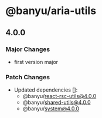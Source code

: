 # @banyu/aria-utils

## 4.0.0

### Major Changes

- first version major

### Patch Changes

- Updated dependencies []:
  - @banyu/react-rsc-utils@4.0.0
  - @banyu/shared-utils@4.0.0
  - @banyu/system@4.0.0
